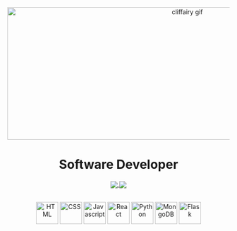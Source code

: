 <div align='center'>
  <img src='https://24.media.tumblr.com/c9aabea6b3dc5c75639fde3c93183fc0/tumblr_n2552wjYVG1rp6axuo1_500.gif' alt='cliffairy gif' width='800' height='300'/>
  <h1> Software Developer </h1>
</div>

<div align='center'>
<p>  </p>
</div>

<div align='center'>
  <a href="https://github.com/joselinecedano/github-readme-stats">
  <img align="center" src="https://github-readme-stats.vercel.app/api?username=joselinecedano&show_icons=true&theme=highcontrast&rank_icon=github&hide=issues" />
    </a>
    <a href="https://github.com/joselinecedano/github-readme-stats">
  <img align="center" src="https://github-readme-stats.vercel.app/api/top-langs/?username=joselinecedano&langs_count=8&layout=compact&theme=highcontrast" />
</a>
</div>

</br>

<div align='center'>
  <p>
   <img src='https://upload.wikimedia.org/wikipedia/commons/thumb/3/38/HTML5_Badge.svg/800px-HTML5_Badge.svg.png' alt='HTML' width='50' height='50' >
   <img src='https://upload.wikimedia.org/wikipedia/commons/thumb/6/62/CSS3_logo.svg/800px-CSS3_logo.svg.png' alt='CSS' width='50' height='50'>
   <img src='https://upload.wikimedia.org/wikipedia/commons/thumb/6/6a/JavaScript-logo.png/800px-JavaScript-logo.png' alt='Javascript' width='50' height='50'>
   <img src='https://camo.githubusercontent.com/258e4f46e082ec3dcfa3c4a90970a3d69d992c78c977ba7e0dd47b100a66f6f2/68747470733a2f2f63646e2e737667706f726e2e636f6d2f6c6f676f732f72656163742e737667' alt='React' width='50' height='50'>
   <img src='https://upload.wikimedia.org/wikipedia/commons/thumb/c/c3/Python-logo-notext.svg/1869px-Python-logo-notext.svg.png' alt='Python' width='50' height='50'>
   <img src='https://seeklogo.com/images/M/mongodb-logo-D13D67C930-seeklogo.com.png' alt='MongoDB' width='50' height='50'>
   <img src='https://cdn.icon-icons.com/icons2/2389/PNG/512/flask_logo_icon_145276.png' alt='Flask' width='50' height='50'>
  </p>
</div>
